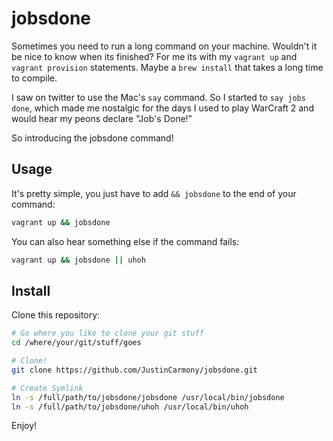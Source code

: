 jobsdone
========

Sometimes you need to run a long command on your machine. Wouldn't it 
be nice to know when its finished? For me its with my ``vagrant up``
and ``vagrant provision`` statements. Maybe a ``brew install`` that
takes a long time to compile.

I saw on twitter to use the Mac's ``say`` command. So I started to 
``say jobs done``, which made me nostalgic for the days I used to
play WarCraft 2 and would hear my peons declare "Job's Done!"

So introducing the jobsdone command!

## Usage

It's pretty simple, you just have to add ``&& jobsdone`` to the end 
of your command:

```bash
vagrant up && jobsdone
```

You can also hear something else if the command fails:

```bash
vagrant up && jobsdone || uhoh
```

## Install

Clone this repository:

```bash
# Go where you like to clone your git stuff
cd /where/your/git/stuff/goes

# Clone!
git clone https://github.com/JustinCarmony/jobsdone.git

# Create Symlink
ln -s /full/path/to/jobsdone/jobsdone /usr/local/bin/jobsdone
ln -s /full/path/to/jobsdone/uhoh /usr/local/bin/uhoh
```

Enjoy!